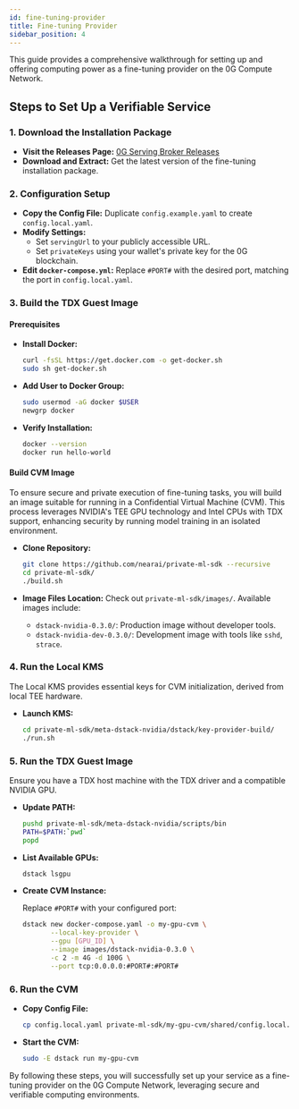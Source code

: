 ```yaml
---
id: fine-tuning-provider
title: Fine-tuning Provider
sidebar_position: 4
---
```


This guide provides a comprehensive walkthrough for setting up and offering computing power as a fine-tuning provider on the 0G Compute Network.

## Steps to Set Up a Verifiable Service

### 1. Download the Installation Package

- **Visit the Releases Page:** [0G Serving Broker Releases](https://github.com/0glabs/0g-serving-broker/releases)
- **Download and Extract:** Get the latest version of the fine-tuning installation package.

### 2. Configuration Setup

- **Copy the Config File:** Duplicate `config.example.yaml` to create `config.local.yaml`.
- **Modify Settings:**
  - Set `servingUrl` to your publicly accessible URL.
  - Set `privateKeys` using your wallet's private key for the 0G blockchain.
- **Edit `docker-compose.yml`:** Replace `#PORT#` with the desired port, matching the port in `config.local.yaml`.

### 3. Build the TDX Guest Image

#### Prerequisites

- **Install Docker:**
  ```bash
  curl -fsSL https://get.docker.com -o get-docker.sh
  sudo sh get-docker.sh
  ```
- **Add User to Docker Group:**
  ```bash
  sudo usermod -aG docker $USER
  newgrp docker
  ```
- **Verify Installation:**
  ```bash
  docker --version
  docker run hello-world
  ```

#### Build CVM Image

To ensure secure and private execution of fine-tuning tasks, you will build an image suitable for running in a Confidential Virtual Machine (CVM). This process leverages NVIDIA's TEE GPU technology and Intel CPUs with TDX support, enhancing security by running model training in an isolated environment.

- **Clone Repository:**

  ```bash
  git clone https://github.com/nearai/private-ml-sdk --recursive
  cd private-ml-sdk/
  ./build.sh
  ```

- **Image Files Location:** Check out `private-ml-sdk/images/`. Available images include:
  - `dstack-nvidia-0.3.0/`: Production image without developer tools.
  - `dstack-nvidia-dev-0.3.0/`: Development image with tools like `sshd`, `strace`.

### 4. Run the Local KMS

The Local KMS provides essential keys for CVM initialization, derived from local TEE hardware.

- **Launch KMS:**
  ```bash
  cd private-ml-sdk/meta-dstack-nvidia/dstack/key-provider-build/
  ./run.sh
  ```

### 5. Run the TDX Guest Image

Ensure you have a TDX host machine with the TDX driver and a compatible NVIDIA GPU.

- **Update PATH:**

  ```bash
  pushd private-ml-sdk/meta-dstack-nvidia/scripts/bin
  PATH=$PATH:`pwd`
  popd
  ```

- **List Available GPUs:**

  ```bash
  dstack lsgpu
  ```

- **Create CVM Instance:**

  Replace `#PORT#` with your configured port:

  ```bash
  dstack new docker-compose.yaml -o my-gpu-cvm \
         --local-key-provider \
         --gpu [GPU_ID] \
         --image images/dstack-nvidia-0.3.0 \
         -c 2 -m 4G -d 100G \
         --port tcp:0.0.0.0:#PORT#:#PORT#
  ```

### 6. Run the CVM

- **Copy Config File:**

  ```bash
  cp config.local.yaml private-ml-sdk/my-gpu-cvm/shared/config.local.yaml
  ```

- **Start the CVM:**
  ```bash
  sudo -E dstack run my-gpu-cvm
  ```

By following these steps, you will successfully set up your service as a fine-tuning provider on the 0G Compute Network, leveraging secure and verifiable computing environments.
